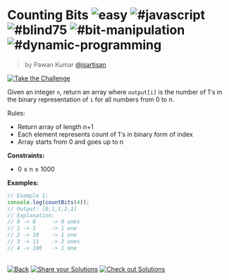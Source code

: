 <!--info-header-start--><h1>Counting Bits <img src="https://img.shields.io/badge/-easy-7aad0c" alt="easy"/> <img src="https://img.shields.io/badge/-%23javascript-999" alt="#javascript"/> <img src="https://img.shields.io/badge/-%23blind75-999" alt="#blind75"/> <img src="https://img.shields.io/badge/-%23bit--manipulation-999" alt="#bit-manipulation"/> <img src="https://img.shields.io/badge/-%23dynamic--programming-999" alt="#dynamic-programming"/></h1><blockquote><p>by Pawan Kumar <a href="https://github.com/jsartisan" target="_blank">@jsartisan</a></p></blockquote><p><a href="https://frontend-challenges.com/challenges/329-counting-bits" target="_blank"><img src="https://img.shields.io/badge/-Take%20the%20Challenge-0d99ff?logo=javascript&logoColor=white" alt="Take the Challenge"/></a> </p><!--info-header-end-->

Given an integer `n`, return an array where `output[i]` is the number of 1's in the binary representation of `i` for all numbers from 0 to n.

Rules:
- Return array of length n+1
- Each element represents count of 1's in binary form of index
- Array starts from 0 and goes up to n

**Constraints:**
- 0 ≤ n ≤ 1000

**Examples:**
```typescript
// Example 1:
console.log(countBits(4));
// Output: [0,1,1,2,1]
// Explanation:
// 0 -> 0     -> 0 ones
// 1 -> 1     -> 1 one
// 2 -> 10    -> 1 one
// 3 -> 11    -> 2 ones
// 4 -> 100   -> 1 one
```


<!--info-footer-start--><br><a href="../../README.md" target="_blank"><img src="https://img.shields.io/badge/-Back-grey" alt="Back"/></a> <a href="https://github.com/jsartisan/frontend-challenges/issues/new?template=answer.md&labels=answer,329,undefined&title=329%20-%20Counting%20Bits%20-%20undefined&body=" target="_blank"><img src="https://img.shields.io/badge/-Share%20your%20Solutions-teal" alt="Share your Solutions"/></a> <a href="https://github.com/jsartisan/frontend-challenges/issues?q=label%3A329+label%3Aanswer+sort%3Areactions-%2B1-desc" target="_blank"><img src="https://img.shields.io/badge/-Check%20out%20Solutions-de5a77?logo=awesome-lists&logoColor=white" alt="Check out Solutions"/></a> <!--info-footer-end-->
